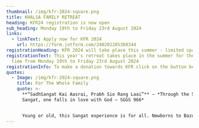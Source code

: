 ```yaml
---
thumbnail: /img/kfr-2024-square.png
title: KHALSA FAMILY RETREAT
heading: KFR24 registration is now open
sub_heading: Monday 19th to Friday 23rd August 2024
links:
  - linkText: Apply now for KFR 2024
    url: https://form.jotform.com/240202285360344
registrationHeading: KFR 2024 will take place this summer - limited spaces, book now or miss out
registrationText: This year's retreat takes place in the summer for the first
  time from Monday 19th to Friday 23rd August 2024
registrationInfo: To make a donation towards KFR click on the button below.
quotes:
  - Image: /img/kfr-2024-square.png
    title: For The Whole Family
    quote: >-
      **“SadhSangat Kai Aasrai, Prabh Sio Rang Laai”** – *Through the Saadh
      Sangat, one falls in love with God – SGGS 966*


      Young or old, this Sangat experience is for all. Newborns to Bazurag Siane (elders) can take fruit from this camp as it serves to cater for all age groups to grow spiritually, mentally and physically.
---
```

